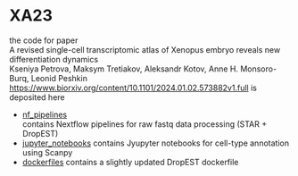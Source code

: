 # XA23
the code for paper  
A revised single-cell transcriptomic atlas of Xenopus embryo reveals new differentiation dynamics  
Kseniya Petrova, Maksym Tretiakov, Aleksandr Kotov, Anne H. Monsoro-Burq, Leonid Peshkin  
https://www.biorxiv.org/content/10.1101/2024.01.02.573882v1.full
is deposited here
- [nf_pipelines](nf_pipelines)  
  contains Nextflow pipelines for raw fastq data processing (STAR + DropEST)
- [jupyter_notebooks](jupyter_notebooks)
  contains Jyupyter notebooks for cell-type annotation using Scanpy
- [dockerfiles](dockerfiles)
  contains a slightly updated DropEST dockerfile
